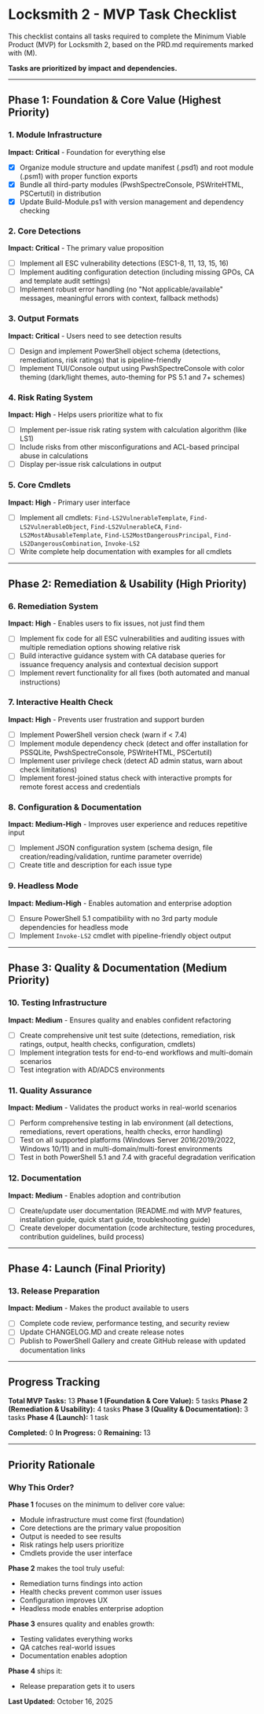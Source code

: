 # Locksmith 2 - MVP Task Checklist

This checklist contains all tasks required to complete the Minimum Viable Product (MVP) for Locksmith 2, based on the PRD.md requirements marked with (M).

**Tasks are prioritized by impact and dependencies.**

---

## Phase 1: Foundation & Core Value (Highest Priority)

### 1. Module Infrastructure
**Impact: Critical** - Foundation for everything else
- [x] Organize module structure and update manifest (.psd1) and root module (.psm1) with proper function exports
- [x] Bundle all third-party modules (PwshSpectreConsole, PSWriteHTML, PSCertutil) in distribution
- [x] Update Build-Module.ps1 with version management and dependency checking

### 2. Core Detections
**Impact: Critical** - The primary value proposition
- [ ] Implement all ESC vulnerability detections (ESC1-8, 11, 13, 15, 16)
- [ ] Implement auditing configuration detection (including missing GPOs, CA and template audit settings)
- [ ] Implement robust error handling (no "Not applicable/available" messages, meaningful errors with context, fallback methods)

### 3. Output Formats
**Impact: Critical** - Users need to see detection results
- [ ] Design and implement PowerShell object schema (detections, remediations, risk ratings) that is pipeline-friendly
- [ ] Implement TUI/Console output using PwshSpectreConsole with color theming (dark/light themes, auto-theming for PS 5.1 and 7+ schemes)

### 4. Risk Rating System
**Impact: High** - Helps users prioritize what to fix
- [ ] Implement per-issue risk rating system with calculation algorithm (like LS1)
- [ ] Include risks from other misconfigurations and ACL-based principal abuse in calculations
- [ ] Display per-issue risk calculations in output

### 5. Core Cmdlets
**Impact: High** - Primary user interface
- [ ] Implement all cmdlets: `Find-LS2VulnerableTemplate`, `Find-LS2VulnerableObject`, `Find-LS2VulnerableCA`, `Find-LS2MostAbusableTemplate`, `Find-LS2MostDangerousPrincipal`, `Find-LS2DangerousCombination`, `Invoke-LS2`
- [ ] Write complete help documentation with examples for all cmdlets

---

## Phase 2: Remediation & Usability (High Priority)

### 6. Remediation System
**Impact: High** - Enables users to fix issues, not just find them
- [ ] Implement fix code for all ESC vulnerabilities and auditing issues with multiple remediation options showing relative risk
- [ ] Build interactive guidance system with CA database queries for issuance frequency analysis and contextual decision support
- [ ] Implement revert functionality for all fixes (both automated and manual instructions)

### 7. Interactive Health Check
**Impact: High** - Prevents user frustration and support burden
- [ ] Implement PowerShell version check (warn if < 7.4)
- [ ] Implement module dependency check (detect and offer installation for PSSQLite, PwshSpectreConsole, PSWriteHTML, PSCertutil)
- [ ] Implement user privilege check (detect AD admin status, warn about check limitations)
- [ ] Implement forest-joined status check with interactive prompts for remote forest access and credentials

### 8. Configuration & Documentation
**Impact: Medium-High** - Improves user experience and reduces repetitive input
- [ ] Implement JSON configuration system (schema design, file creation/reading/validation, runtime parameter override)
- [ ] Create title and description for each issue type

### 9. Headless Mode
**Impact: Medium-High** - Enables automation and enterprise adoption
- [ ] Ensure PowerShell 5.1 compatibility with no 3rd party module dependencies for headless mode
- [ ] Implement `Invoke-LS2` cmdlet with pipeline-friendly object output

---

## Phase 3: Quality & Documentation (Medium Priority)

### 10. Testing Infrastructure
**Impact: Medium** - Ensures quality and enables confident refactoring
- [ ] Create comprehensive unit test suite (detections, remediation, risk ratings, output, health checks, configuration, cmdlets)
- [ ] Implement integration tests for end-to-end workflows and multi-domain scenarios
- [ ] Test integration with AD/ADCS environments

### 11. Quality Assurance
**Impact: Medium** - Validates the product works in real-world scenarios
- [ ] Perform comprehensive testing in lab environment (all detections, remediations, revert operations, health checks, error handling)
- [ ] Test on all supported platforms (Windows Server 2016/2019/2022, Windows 10/11) and in multi-domain/multi-forest environments
- [ ] Test in both PowerShell 5.1 and 7.4 with graceful degradation verification

### 12. Documentation
**Impact: Medium** - Enables adoption and contribution
- [ ] Create/update user documentation (README.md with MVP features, installation guide, quick start guide, troubleshooting guide)
- [ ] Create developer documentation (code architecture, testing procedures, contribution guidelines, build process)

---

## Phase 4: Launch (Final Priority)

### 13. Release Preparation
**Impact: Medium** - Makes the product available to users
- [ ] Complete code review, performance testing, and security review
- [ ] Update CHANGELOG.MD and create release notes
- [ ] Publish to PowerShell Gallery and create GitHub release with updated documentation links

---

## Progress Tracking

**Total MVP Tasks:** 13
**Phase 1 (Foundation & Core Value):** 5 tasks
**Phase 2 (Remediation & Usability):** 4 tasks
**Phase 3 (Quality & Documentation):** 3 tasks
**Phase 4 (Launch):** 1 task

**Completed:** 0
**In Progress:** 0
**Remaining:** 13

---

## Priority Rationale

### Why This Order?

**Phase 1** focuses on the minimum to deliver core value:
- Module infrastructure must come first (foundation)
- Core detections are the primary value proposition
- Output is needed to see results
- Risk ratings help users prioritize
- Cmdlets provide the user interface

**Phase 2** makes the tool truly useful:
- Remediation turns findings into action
- Health checks prevent common user issues
- Configuration improves UX
- Headless mode enables enterprise adoption

**Phase 3** ensures quality and enables growth:
- Testing validates everything works
- QA catches real-world issues
- Documentation enables adoption

**Phase 4** ships it:
- Release preparation gets it to users

**Last Updated:** October 16, 2025
